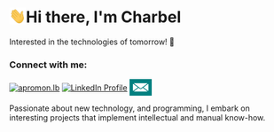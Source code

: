 # Hi there, I'm Charbel <img src="https://raw.githubusercontent.com/ABSphreak/ABSphreak/master/gifs/Hi.gif" alt="Hi GIF" height="30" width="30" align="left">

Interested in the technologies of tomorrow! 🌟

<h3 align="left">Connect with me:</h3>
<p align="left">
<a href="https://instagram.com/charbel__est" target="blank"><img align="center" src="https://raw.githubusercontent.com/rahuldkjain/github-profile-readme-generator/master/src/images/icons/Social/instagram.svg" alt="apromon.lb" height="30" width="40" /></a>
<a href="https://www.linkedin.com/in/charbel-estephan-4a2937234/" target="blank"><img align="center" src="https://raw.githubusercontent.com/rahuldkjain/github-profile-readme-generator/master/src/images/icons/Social/linked-in-alt.svg" alt="LinkedIn Profile" height="30" width="40" /></a>
<a href="mailto:charbelest@outlook.com" target="_blank"><img align="center" src="https://raw.githubusercontent.com/edent/SuperTinyIcons/master/images/svg/email.svg" alt="Email" height="30" width="40" /></a>
</p>

Passionate about new technology, and programming, I embark on interesting projects that implement intellectual and manual know-how.
